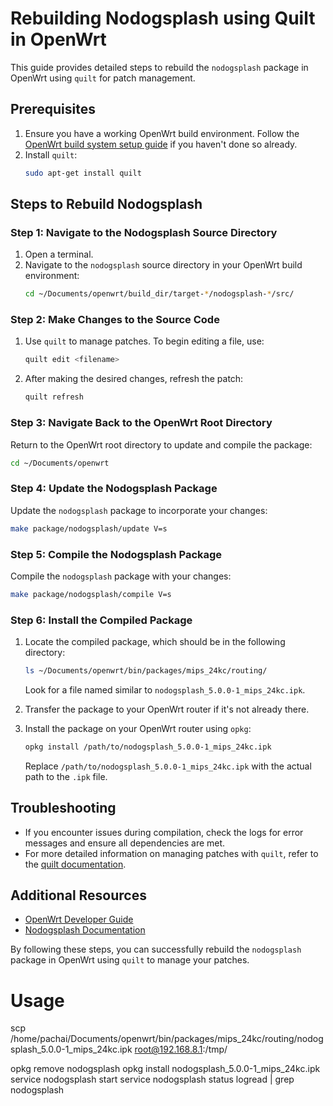 # Rebuilding Nodogsplash using Quilt in OpenWrt

This guide provides detailed steps to rebuild the `nodogsplash` package in OpenWrt using `quilt` for patch management.

## Prerequisites

1. Ensure you have a working OpenWrt build environment. Follow the [OpenWrt build system setup guide](https://openwrt.org/docs/guide-developer/build-system/install-buildsystem) if you haven't done so already.
2. Install `quilt`:
    ```sh
    sudo apt-get install quilt
    ```

## Steps to Rebuild Nodogsplash

### Step 1: Navigate to the Nodogsplash Source Directory

1. Open a terminal.
2. Navigate to the `nodogsplash` source directory in your OpenWrt build environment:
    ```sh
    cd ~/Documents/openwrt/build_dir/target-*/nodogsplash-*/src/
    ```

### Step 2: Make Changes to the Source Code

1. Use `quilt` to manage patches. To begin editing a file, use:
    ```sh
    quilt edit <filename>
    ```
2. After making the desired changes, refresh the patch:
    ```sh
    quilt refresh
    ```

### Step 3: Navigate Back to the OpenWrt Root Directory

Return to the OpenWrt root directory to update and compile the package:
```sh
cd ~/Documents/openwrt
```

### Step 4: Update the Nodogsplash Package

Update the `nodogsplash` package to incorporate your changes:
```sh
make package/nodogsplash/update V=s
```

### Step 5: Compile the Nodogsplash Package

Compile the `nodogsplash` package with your changes:
```sh
make package/nodogsplash/compile V=s
```

### Step 6: Install the Compiled Package

1. Locate the compiled package, which should be in the following directory:
    ```sh
    ls ~/Documents/openwrt/bin/packages/mips_24kc/routing/
    ```
    Look for a file named similar to `nodogsplash_5.0.0-1_mips_24kc.ipk`.

2. Transfer the package to your OpenWrt router if it's not already there.

3. Install the package on your OpenWrt router using `opkg`:
    ```sh
    opkg install /path/to/nodogsplash_5.0.0-1_mips_24kc.ipk
    ```
    Replace `/path/to/nodogsplash_5.0.0-1_mips_24kc.ipk` with the actual path to the `.ipk` file.

## Troubleshooting

- If you encounter issues during compilation, check the logs for error messages and ensure all dependencies are met.
- For more detailed information on managing patches with `quilt`, refer to the [quilt documentation](https://manpages.debian.org/testing/quilt/quilt.1.en.html).

## Additional Resources

- [OpenWrt Developer Guide](https://openwrt.org/docs/guide-developer/start)
- [Nodogsplash Documentation](https://github.com/nodogsplash/nodogsplash)

By following these steps, you can successfully rebuild the `nodogsplash` package in OpenWrt using `quilt` to manage your patches.

# Usage

scp /home/pachai/Documents/openwrt/bin/packages/mips_24kc/routing/nodogsplash_5.0.0-1_mips_24kc.ipk root@192.168.8.1:/tmp/

opkg remove nodogsplash
opkg install nodogsplash_5.0.0-1_mips_24kc.ipk
service nodogsplash start
service nodogsplash status
logread | grep nodogsplash

